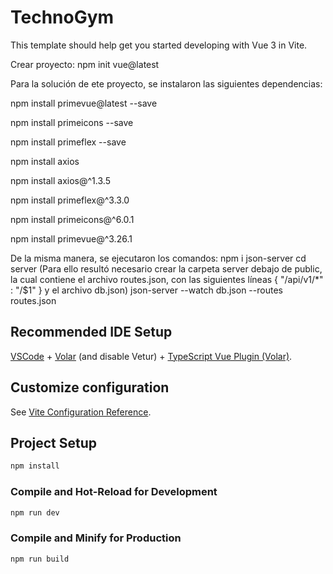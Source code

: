 #  TechnoGym

This template should help get you started developing with Vue 3 in Vite.

Crear proyecto:
npm init vue@latest

Para la solución de ete proyecto, se instalaron las siguientes dependencias:

npm install primevue@latest --save

npm install primeicons --save

npm install primeflex --save

npm install axios

npm install axios@^1.3.5

npm install primeflex@^3.3.0

npm install primeicons@^6.0.1

npm install primevue@^3.26.1

De la misma manera, se ejecutaron los comandos:
npm i json-server
cd server (Para ello resultó necesario crear la carpeta server debajo de public, la cual contiene el archivo routes.json, con las siguientes líneas {  "/api/v1/*" : "/$1" } y el archivo db.json)
json-server --watch db.json --routes routes.json

## Recommended IDE Setup

[VSCode](https://code.visualstudio.com/) + [Volar](https://marketplace.visualstudio.com/items?itemName=Vue.volar) (and disable Vetur) + [TypeScript Vue Plugin (Volar)](https://marketplace.visualstudio.com/items?itemName=Vue.vscode-typescript-vue-plugin).

## Customize configuration

See [Vite Configuration Reference](https://vitejs.dev/config/).

## Project Setup

```sh
npm install
```

### Compile and Hot-Reload for Development

```sh
npm run dev
```

### Compile and Minify for Production

```sh
npm run build
```
